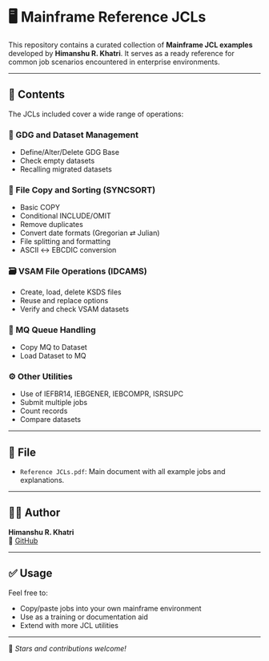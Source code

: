# 🖥️ Mainframe Reference JCLs

This repository contains a curated collection of **Mainframe JCL examples** developed by **Himanshu R. Khatri**. It serves as a ready reference for common job scenarios encountered in enterprise environments.

---

## 📘 Contents

The JCLs included cover a wide range of operations:

### 📂 GDG and Dataset Management
- Define/Alter/Delete GDG Base
- Check empty datasets
- Recalling migrated datasets

### 🔀 File Copy and Sorting (SYNCSORT)
- Basic COPY
- Conditional INCLUDE/OMIT
- Remove duplicates
- Convert date formats (Gregorian ⇄ Julian)
- File splitting and formatting
- ASCII ↔ EBCDIC conversion

### 🗃 VSAM File Operations (IDCAMS)
- Create, load, delete KSDS files
- Reuse and replace options
- Verify and check VSAM datasets

### 📨 MQ Queue Handling
- Copy MQ to Dataset
- Load Dataset to MQ

### ⚙️ Other Utilities
- Use of IEFBR14, IEBGENER, IEBCOMPR, ISRSUPC
- Submit multiple jobs
- Count records
- Compare datasets

---

## 📁 File
- `Reference JCLs.pdf`: Main document with all example jobs and explanations.

---

## 👨‍💻 Author

**Himanshu R. Khatri**  
🔗 [GitHub](https://github.com/hrtkhatriaws02)

---

## ✅ Usage

Feel free to:
- Copy/paste jobs into your own mainframe environment
- Use as a training or documentation aid
- Extend with more JCL utilities

---

📢 *Stars and contributions welcome!*
